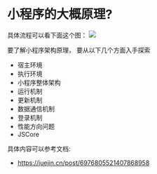# 小程序的大概原理?

具体流程可以看下面这个图：
![](https://foruda.gitee.com/images/1681021603016376642/cc6178f0_7819612.png)

要了解小程序架构原理， 要从以下几个方面入手探索
- 宿主环境
- 执行环境
- 小程序整体架构
- 运行机制
- 更新机制
- 数据通信机制
- 登录机制
- 性能方向问题
- JSCore

具体内容可以参考文档:
- https://juejin.cn/post/6976805521407868958